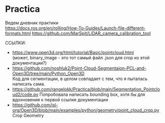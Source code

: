 # Practica
Ведем дневник практики  
https://docs.ros.org/en/rolling/How-To-Guides/Launch-file-different-formats.html
https://github.com/MarSpit/LiDAR_camera_calibration_tool    

ССЫЛКИ:  
- https://www.open3d.org/html/tutorial/Basic/pointcloud.html  
(может, binary_image - это тот самый файл .json для crop из этой документации?)  
- https://github.com/noshluk2/Point-Cloud-Segmentaion-PCL-and-Open3D/tree/main/Python_Open3D  
Код для сегментации, в целом совпадает с тем, что я пыталась написать сама.  
- https://github.com/rangelokk/Practica/blob/main/Segmentation_Pointcloud2/code.py
Попробовала написать bounding box, хотя бы для вдохновения к первой ссылке документации
- https://github.com/isl-org/Open3D/blob/main/examples/python/geometry/point_cloud_crop.py  
Crop Geometry  

